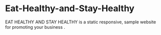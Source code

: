 # Eat-Healthy-and-Stay-Healthy
EAT HEALTHY AND STAY HEALTHY is a static responsive, sample  website for promoting your business .
